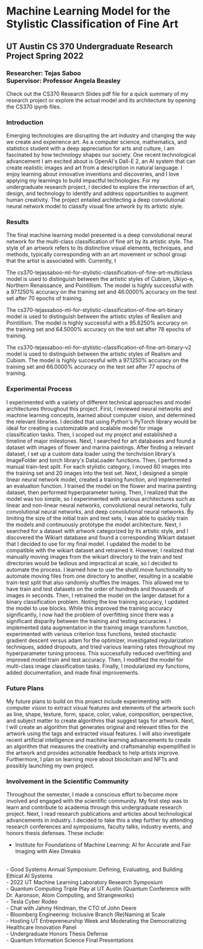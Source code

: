 # Machine Learning Model for the Stylistic Classification of Fine Art

## UT Austin CS 370 Undergraduate Research Project Spring 2022
### Researcher: Tejas Saboo <br> Supervisor: Professor Angela Beasley

Check out the CS370 Research Slides pdf file for a quick summary of my research project or explore the actual model and its architecture by opening the CS370 ipynb files.

### Introduction

Emerging technologies are disrupting the art industry and changing the way we create and experience art. As a computer science, mathematics, and statistics student with a deep appreciation for arts and culture, I am fascinated by how technology shapes our society. One recent technological advancement I am excited about is OpenAI's Dall-E 2, an AI system that can create realistic images and art from a description in natural language. I enjoy learning about innovative inventions and discoveries, and I love applying my learnings to build impactful technologies. For my undergraduate research project, I decided to explore the intersection of art, design, and technology to identify and address opportunities to augment human creativity. The project entailed architecting a deep convolutional neural network model to classify visual fine artwork by its artistic style.

### Results

The final machine learning model presented is a deep convolutional neural network for the multi-class classification of fine art by its artistic style. The style of an artwork refers to its distinctive visual elements, techniques, and methods, typically corresponding with an art movement or school group that the artist is associated with. Currently, t

The cs370-tejassaboo-ml-for-stylistic-classification-of-fine-art-multiclass model is used to distinguish between the artistic styles of Cubism, Ukiyo-e, Northern Renaissance, and Pointillism. The model is highly successful with a 97.1250% accuracy on the training set and 46.0000% accuracy on the test set after 70 epochs of training.

The cs370-tejassaboo-ml-for-stylistic-classification-of-fine-art-binary model is used to distinguish between the artistic styles of Realism and Pointillism. The model is highly successful with a 95.6250% accuracy on the training set and 64.5000% accuracy on the test set after 78 epochs of training.

The cs370-tejassaboo-ml-for-stylistic-classification-of-fine-art-binary-v2 model is used to distinguish between the artistic styles of Realism and Cubism. The model is highly successful with a 97.1250% accuracy on the training set and 66.0000% accuracy on the test set after 77 epochs of training.


### Experimental Process

I experimented with a variety of different technical approaches and model architectures throughout this project. First, I reviewed neural networks and machine learning concepts, learned about computer vision, and determined the relevant libraries. I decided that using Python's PyTorch library would be ideal for creating a customizable and scalable model for image classification tasks. Then, I scoped out my project and established a timeline of major milestones. Next, I searched for art databases and found a dataset with images of flower and marina paintings. After finding a relevant dataset, I set up a custom data loader using the torchvision library's ImageFolder and torch library's DataLoader functions. Then, I performed a manual train-test split. For each stylistic category, I moved 80 images into the training set and 20 images into the test set. Next, I designed a simple linear neural network model, created a training function, and implemented an evaluation function. I trained the model on the flower and marina painting dataset, then performed hyperparameter tuning. Then, I realized that the model was too simple, so I experimented with various architectures such as linear and non-linear neural networks, convolutional neural networks, fully convolutional neural networks, and deep convolutional neural networks. By limiting the size of the initial train and test sets, I was able to quickly train the models and continuously prototype the model architecture. Next, I searched for a dataset with artwork categorized by its artistic style, and I discovered the Wikiart database and found a corresponding Wikiart dataset that I decided to use for my final model. I updated the model to be compatible with the wikiart dataset and retrained it. However, I realized that manually moving images from the wikiart directory to the train and test directories would be tedious and impractical at scale, so I decided to automate the process. I learned how to use the shutil.move functionality to automate moving files from one directory to another, resulting in a scalable train-test split that also randomly shuffles the images. This allowed me to have train and test datasets on the order of hundreds and thousands of images in seconds. Then, I retrained the model on the larger dataset for a binary classification problem. Noting the low training accuracy, I updated the model to use blocks. While this improved the training accuracy significantly, I now had the problem of overfitting since there was a significant disparity between the training and testing accuracies. I implemented data augmentation in the training image transform function, experimented with various criterion loss functions, tested stochastic gradient descent versus adam for the optimizer, investigated regularization techniques, added dropouts, and tried various learning rates throughout my hyperparameter tuning process. This successfully reduced overfitting and improved model train and test accuracy. Then, I modified the model for multi-class image classification tasks. Finally, I modularized my functions, added documentation, and made final improvements. 

### Future Plans

My future plans to build on this project include experimenting with computer vision to extract visual features and elements of the artwork such as line, shape, texture, form, space, color, value, composition, perspective, and subject matter to create algorithms that suggest tags for artwork. Next, I will create an algorithm that generates original and relevant titles for the artwork using the tags and extracted visual features. I will also investigate recent artificial intelligence and machine learning advancements to create an algorithm that measures the creativity and craftsmanship expemplified in the artwork and provides actionable feedback to help artists improve. Furthermore, I plan on learning more about blockchain and NFTs and possibly launching my own project.

### Involvement in the Scientific Community

Throughout the semester, I made a conscious effort to become more involved and engaged with the scientific community. My first step was to learn and contribute to academia through this undergraduate research project. Next, I read research publications and articles about technological advancements in industry. I decided to take this a step further by attending research conferences and symposiums, faculty talks, industry events, and honors thesis defenses. These include:
<br>
- Institute for Foundations of Machine Learning: AI for Accurate and Fair Imaging with Alex Dimakis
<br>
- Good Systems Annual Symposium: Defining, Evaluating, and Building Ethical AI Systems
<br>
- 2022 UT Machine Learning Laboratory Research Symposium
<br>
- Quantum Computing Triple Play at UT Austin (Quantum Conference with Dr. Aaronson, Atom Computing, and Strangeworks)
<br>
- Tesla Cyber Rodeo
<br> 
- Chat with Jahmy Hindman, the CTO of John Deere
<br>
- Bloomberg Engineering: Inclusive Branch (Re)Naming at Scale
<br>
- Hosting UT Entrepreneurship Week and Moderating the Democratizing Healthcare Innovation Panel
<br>
- Undergraduate Honors Thesis Defense
<br>
- Quantum Information Science Final Presentations
